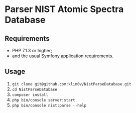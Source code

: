 # Parser NIST Atomic Spectra Database

## Requirements
* PHP 7.1.3 or higher;
* and the usual Symfony application requirements.

## Usage

1. `git clone git@github.com:klim0v/NistParseDatabase.git`
2. `cd NistParseDatabase`
3. `composer install`
4. `php bin/console server:start`
5. `php bin/console nist:parse --help`